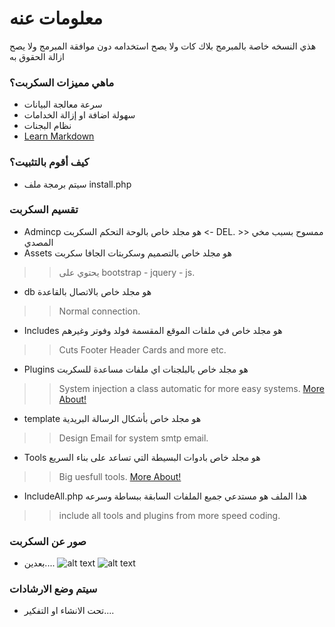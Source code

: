 # معلومات عنه #

هذي النسخه خاصة بالمبرمج بلاك كات ولا يصح استخدامه دون موافقة المبرمج ولا يصح ازالة الحقوق به

### ماهي مميزات السكربت؟ ###

* سرعة معالجة البيانات
* سهولة اضافة او إزالة الخدامات
* نظام البجنات
* [Learn Markdown](https://bitbucket.org/tutorials/markdowndemo)

### كيف أقوم بالتثبيت؟ ###

* سيتم برمجة ملف install.php

### تقسيم السكربت ###

* Admincp هو مجلد خاص بالوحة التحكم السكربت <- DEL. >> ممسوح بسبب مخي المصدي
* Assets هو مجلد خاص بالتصميم وسكربتات الجافا سكربت
>> يحتوي على bootstrap - jquery - js.
* db هو مجلد خاص بالاتصال بالقاعدة
>> Normal connection.
* Includes هو مجلد خاص في ملفات الموقع المقسمة فولد وفوتر وغيرهم
>> Cuts Footer Header Cards and more etc.
* Plugins هو مجلد خاص بالبلجنات اي ملفات مساعدة للسكربت
>> System injection a class automatic for more easy systems.
>> [More About!](https://github.com/blackcatq82/anime/Plugins/)
* template هو مجلد خاص بأشكال الرسالة البريدية
>> Design Email for system smtp email.
* Tools هو مجلد خاص بادوات البسيطة التي تساعد على بناء السريع
>> Big uesfull tools.
>> [More About!](https://github.com/blackcatq82/anime/Tools/)
* IncludeAll.php هذا الملف هو مستدعي جميع الملفات السابقة ببساطة وسرعه
>> include all tools and plugins from more speed coding.



### صور عن السكربت ###
* بعدين....
![alt text](https://cdnuploads.aa.com.tr/uploads/Contents/2020/08/17/thumbs_b_c_d45c2ed921873eb8b9b70706095bd87e.jpg)
![alt text](https://i.pinimg.com/originals/77/2e/b2/772eb2ca52588db2ced8cf9f98e9b51c.jpg)


### سيتم وضع الارشادات ###
* تحت الانشاء او التفكير....
